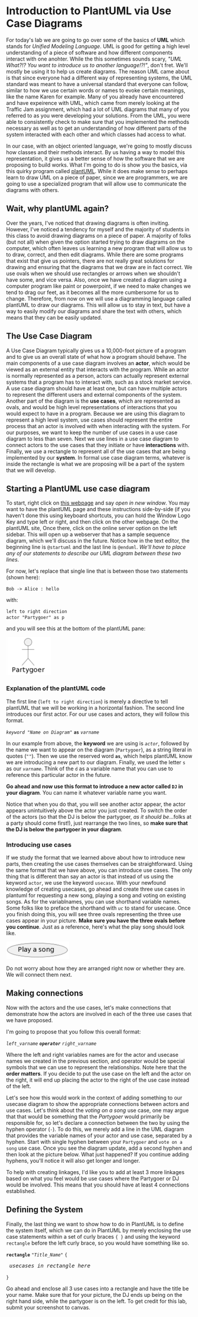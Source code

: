 # Introduction to PlantUML via Use Case Diagrams

For today's lab we are going to go over some of the basics of **UML** which stands for *Unified Modeling Language*.  UML is good for getting a high level understanding of a piece of software and how different components interact with one anohter.  While the this sometimes sounds scary, *"UML What?!? You want to introduce us to another language!?!"*, don't fret.  We'll mostly be using it to help us create diagrams.  The reason UML came about is that since everyone had a different way of representing systems, the UML standard was meant to have a universal standard that everyone can follow, similar to how we use certain words or names to evoke certain meanings, like the name Karen for example.  Many of you already have encountered and have expeirence with UML, which came from merely looking at the Traffic Jam assignment, which had a lot of UML diagrams that many of you referred to as you were developing your solutions.  From the UML, you were able to consistently check to make sure that you implemented the methods necessary as well as to get an understanding of how different parts of the system interacted with each other and which classes had access to what.

In our case, with an object oriented language, we're going to mostly discuss how classes and their methods interact.  By us having a way to model this representation, it gives us a better sense of how the software that we are proposing to build works.  What I'm going to do is show you the basics, via this quirky program called [plantUML](https://plantuml.com).  While it does make sense to perhaps learn to draw UML on a piece of paper, since we are programmers, we are going to use a specialized program that will allow use to communicate the diagrams with others.  

## Wait, why plantUML again?

Over the years, I've noticed that drawing diagrams is often inviting.  However, I've noticed a tendency for myself and the majority of students in this class to avoid drawing diagrams on a piece of paper.  A majority of folks (but not all) when given the option started trying to draw diagrams on the computer, which often leaves us learning a new program that will allow us to to draw, correct, and then edit diagrams.  While there are some programs that exist that give us pointers, there are not really great solutions for drawing and ensuring that the diagrams that we draw are in fact correct.  We use ovals when we should use rectangles or arrows when we shouldn't have some, and vice versa.  Also, once we have created a diagram using a computer program like paint or powerpoint, if we need to make changes we tend to drag our feet, as it becomes all the more cumbersome for us to change.  Therefore, from now on we will use a diagramming language called plantUML to draw our diagrams.  This will allow us to stay in text, but have a way to easily modify our diagrams and share the text with others, which means that they can be easily updated.

## The Use Case Diagram

A Use Case Diagram typically gives us a 10,000-foot picture of a program and to give us an overall state of what how a program should behave.  The main components of a use case diagram involves an **actor**, which would be viewed as an external entity that interacts with the program.  While an actor is normally represented as a person, actors can actually represent external systems that a program has to interact with, such as a stock market service.  A use case diagram should have at least one, but can have multiple actors to represent the different users and external components of the system.  Another part of the diagram is the **use cases**, which are represented as ovals, and would be high level representations of interactions that you would expect to have in a program.  Because we are using this diagram to represent a high level system, use cases should represent the entire process that an actor is involved with when interacting with the system.  For our purposes, we want to keep the number of use cases in a use case diagram to less than seven.  Next we use lines in a use case diagram to connect actors to the use cases that they initiate or have **interactions** with.  Finally, we use a rectangle to represent all of the use cases that are being implemented by our **system**.  In formal use case diagram terms, whatever is inside the rectangle is what we are proposing will be a part of the system that we will develop.

## Starting a PlantUML use case diagram

To start, right click on [this webpage](http://plantuml.com) and say *open in new window*. You may want to have the plantUML page and these instructions side-by-side (if you haven't done this using keyboard shortcuts, you can hold the Window Logo Key and type left or right, and then click on the other webpage.  On the plantUML site, Once there, click on the online server option on the left sidebar.   This will open up a webserver that has a sample sequence diagram, which we'll discuss in the future. Notice how in the text editor, the beginning line is ```@startuml``` and the last line is ```@enduml```.  *We'll have to place any of our statements to describe our UML diagram between these two lines*.

For now, let's replace that single line that is between those two statements (shown here):
```
Bob -> Alice : hello
```

with:
```
left to right direction
actor "Partygoer" as p
```

and you will see this at the bottom of the plantUML pane:

![](lab61media/partygoer.png)

### Explanation of the plantUML code

The first line (```left to right direction```) is merely a directive to tell plantUML that we will be working in a horizontal fashion.  The second line introduces our first actor.  For our use cases and actors, they will follow this format.


*```keyword "Name on Diagram"```* **```as```** *```varname```*


In our example from above, the **keyword** we are using is *```actor```*, followed by the name we want to appear on the diagram (```Partygoer```), as a string literal in quotes (```""```).  Then we use the reserved word **```as```**, which helps plantUML know we are introducing a new part to our diagram.  Finally, we used the letter ```s``` as our *```varname```*.  Think of the ```d``` as a variable name that you can use to reference this particular actor in the future.  

**Go ahead and now use this format to introduce a new actor called ```DJ``` in your diagram**.  You can name it whatever variable name you want.  

Notice that when you do that, you will see another actor appear, the actor appears unintuitively above the actor you just created.  To switch the order of the actors (so that the DJ is below the partygoer, *as it should be*...folks at a party should come first!), just rearrange the two lines, so **make sure that the DJ is below the partygoer in your diagram**.

### Introducing use cases
If we study the format that we learned above about how to introduce new parts, then creating the use cases themselves can be straightforward.  Using the same format that we have above, you can introduce use cases.  The only thing that is different than say an actor is that instead of us using the keyword ```actor```, we use the keyword ```usecase```.  With your newfound knowledge of creating usecases, go ahead and create three use cases in plantuml for requesting a new song, playing a song and voting on existing songs.  As for the variablnames, you can use shorthand variable names.  Some folks like to preface the shorthand with *```uc```* to stand for usecase.  Once you finish doing this, you will see three ovals representing the three use cases appear in your picture.  **Make sure you have the three ovals before you continue**.  Just as a reference, here's what the play song should look like.

![](lab61media/playasong.png)

Do not worry about how they are arranged right now or whether they are.  We will connect them next.

## Making connections
Now with the actors and the use cases, let's make connections that demonstrate how the actors are involved in each of the three use cases that we have proposed.  

I'm going to propose that you follow this overall format:

*```left_varname```* ***```operator```*** *```right_varname```*

Where the left and right variables names are for the actor and usecase names we created in the previous section, and operator would be special symbols that we can use to represent the relationships.  Note here that the **order matters**.  If you decide to put the use case on the left and the actor on the right, it will end up placing the actor to the right of the use case instead of the left.

Let's see how this would work in the context of adding something to our usecase diagram to show the appropriate connections between actors and use cases.  Let's think about the *voting on a song* use case, one may argue that that would be something that the *Partygoer* would primarily be responsible for, so let's declare a connection between the two by using the hyphen operator (```-```).  To do this, we merely add a line in the UML diagram that provides the variable names of your actor and use case, separated by a hyphen.  Start with single hyphen between your ```Partygoer``` and ```vote on a song``` use case. Once you see the diagram update, add a second hyphen and then look at the picture below.  What just happened?  If you continue adding hyphens, you'll notice it will also get longer and longer.  

To help with creating linkages, I'd like you to add at least 3 more linkages based on what you feel would be use cases where the Partygoer or DJ would be involved.  This means that you should have at least 4 connections established.

## Defining the System

Finally, the last thing we want to show how to do in PlantUML is to define the system itself, which we can do in PlantUML by merely enclosing the use case statements within a set of curly braces ```{ }``` and using the keyword ```rectangle``` before the left curly brace, so you would have something like so.

**```rectangle```** *```"Title_Name"```* ```{```

*<pre>  usecases in rectangle here</pre>*

```}```

Go ahead and enclose all 3 use cases into a rectangle and have the title be your name.  Make sure that for your picture, the DJ ends up being on the right hand side, while the partygoer is on the left.  To get credit for this lab, submit your screenshot to canvas.